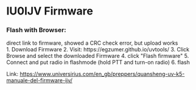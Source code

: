 <h1>IU0IJV Firmware</h1>

<h3>Flash with Browser:</h3>
direct link to firmware, showed a CRC check error, but upload works<br>
1. Download Firmware
2. Visit: https://egzumer.github.io/uvtools/
3. Click Browse and select the downloaded Firmware
4. click "Flash firmware"
5. Connect and put radio in flashmode (hold PTT and turn-on radio)
6. flash

Link:
https://www.universirius.com/en_gb/preppers/quansheng-uv-k5-manuale-del-firmware-ijv/
